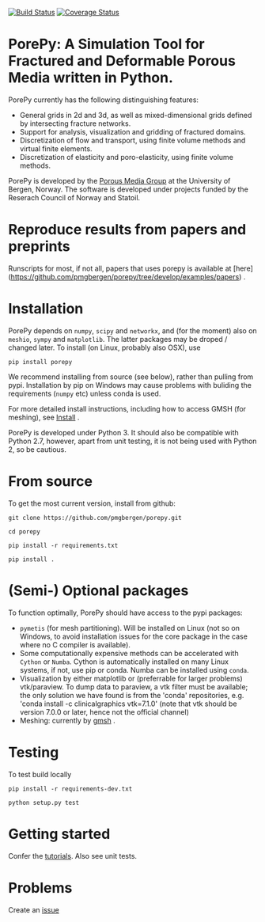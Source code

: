 [![Build Status](https://travis-ci.org/pmgbergen/porepy.svg?branch=develop)](https://travis-ci.org/pmgbergen/porepy) [![Coverage Status](https://coveralls.io/repos/github/pmgbergen/porepy/badge.svg?branch=develop)](https://coveralls.io/github/pmgbergen/porepy?branch=develop)

# PorePy: A Simulation Tool for Fractured and Deformable Porous Media written in Python.
PorePy currently has the following distinguishing features:
- General grids in 2d and 3d, as well as mixed-dimensional grids defined by intersecting fracture networks.
- Support for analysis, visualization and gridding of fractured domains.
- Discretization of flow and transport, using finite volume methods and virtual finite elements.
- Discretization of elasticity and poro-elasticity, using finite volume methods.

PorePy is developed by the [Porous Media Group](http://pmg.b.uib.no/) at the University of Bergen, Norway. The software is developed under projects funded by the Reserach Council of Norway and Statoil.

# Reproduce results from papers and preprints
Runscripts for most, if not all, papers that uses porepy is available at [here] (https://github.com/pmgbergen/porepy/tree/develop/examples/papers) .

# Installation
PorePy depends on `numpy`, `scipy` and `networkx`, and (for the moment) also on `meshio`, `sympy` and `matplotlib`. The latter packages may be droped / changed later. To install (on Linux, probably also OSX), use

	pip install porepy

We recommend installing from source (see below), rather than pulling from pypi. Installation by pip on Windows may cause problems with buliding the requirements (`numpy` etc) unless conda is used.

For more detailed install instructions, including how to access GMSH (for meshing), see [Install](https://github.com/pmgbergen/porepy/blob/develop/LICENSE.md) .

PorePy is developed under Python 3. It should also be compatible with Python 2.7, however, apart from unit testing, it is not being used with Python 2, so be cautious.

# From source
To get the most current version, install from github:

	git clone https://github.com/pmgbergen/porepy.git

	cd porepy

	pip install -r requirements.txt

	pip install .

# (Semi-) Optional packages
To function optimally, PorePy should have access to the pypi packages:
*  `pymetis` (for mesh partitioning). Will be installed on Linux (not so on Windows, to avoid installation issues for the core package in the case where no C compiler is available).
* Some computationally expensive methods can be accelerated with `Cython` or `Numba`. Cython is automatically installed on many Linux systems, if not, use pip or conda. Numba can be installed using `conda`.
* Visualization by either matplotlib or (preferrable for larger problems) vtk/paraview. To dump data to paraview, a vtk filter must be available; the only solution we have found is from the 'conda' repositories, e.g. 'conda install -c clinicalgraphics vtk=7.1.0' (note that vtk should be version 7.0.0 or later, hence not the official channel)
* Meshing: currently by [gmsh](http://gmsh.info/doc/texinfo/gmsh.html) .

# Testing
To test build locally

	pip install -r requirements-dev.txt
	
	python setup.py test

# Getting started
Confer the [tutorials](https://github.com/pmgbergen/porepy/tree/develop/tutorials). Also see unit tests.

# Problems
Create an [issue](https://github.com/pmgbergen/porepy/issues)


